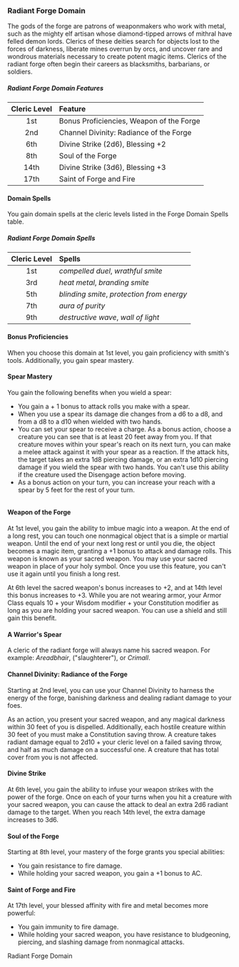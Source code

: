 ### Radiant Forge Domain
The gods of the forge are patrons of weaponmakers who work with metal, such as the mighty elf artisan whose diamond-tipped arrows of mithral have felled demon lords. Clerics of these deities search for objects lost to the forces of darkness, liberate mines overrun by orcs, and uncover rare and wondrous materials necessary to create potent magic items. Clerics of the radiant forge often begin their careers as blacksmiths, barbarians, or soldiers.

##### Radiant Forge Domain Features
| Cleric Level | Feature |
|:-----:|:-------------|
| 1st | Bonus Proficiencies, Weapon of the Forge |
| 2nd | Channel Divinity: Radiance of the Forge |
| 6th | Divine Strike (2d6), Blessing +2 |
| 8th | Soul of the Forge |
| 14th | Divine Strike (3d6), Blessing +3 |
| 17th | Saint of Forge and Fire |

#### Domain Spells
You gain domain spells at the cleric levels listed in the Forge Domain Spells table. 

##### Radiant Forge Domain Spells
| Cleric Level | Spells |
|:-----:|:-------------|
| 1st | _compelled duel_, _wrathful smite_ |
| 3rd | _heat metal_, _branding smite_ |
| 5th | _blinding smite_, _protection from energy_ |
| 7th | _aura of purity_ |
| 9th | _destructive wave_, _wall of light_ |


#### Bonus Proficiencies
When you choose this domain at 1st level, you gain proficiency with smith's tools. Additionally, you gain spear mastery.

#### Spear Mastery
You gain the following benefits when you wield a spear:
* You gain a + 1 bonus to attack rolls you make with a spear.
* When you use a spear its damage die changes from a d6 to a d8, and from a d8 to a d10 when wielded with two hands.
* You can set your spear to receive a charge. As a bonus action, choose a creature you can see that is at least 20 feet away from you. If that creature moves within your spear's reach on its next turn, you can make a melee attack against it with your spear as a reaction. If the attack hits, the target takes an extra 1d8 piercing damage, or an extra 1d10 piercing damage if you wield the spear with two hands. You can't use this ability if the creature used the Disengage action before moving.
* As a bonus action on your turn, you can increase your reach with a spear by 5 feet for the rest of your turn.


```
```

#### Weapon of the Forge
At 1st level, you gain the ability to imbue magic into a weapon. At the end of a long rest, you can touch one nonmagical object that is a simple or martial weapon. Until the end of your next long rest or until you die, the object becomes a magic item, granting a +1 bonus to attack and damage rolls. This weapon is known as your sacred weapon. You may use your sacred weapon in place of your holy symbol. Once you use this feature, you can't use it again until you finish a long rest.

At 6th level the sacred weapon's bonus increases to +2, and at 14th level this bonus increases to +3. While you are not wearing armor, your Armor Class equals 10 + your Wisdom modifier + your Constitution modifier as long as you are holding your sacred weapon. You can use a shield and still gain this benefit. 



<div style='margin-top:10px'></div>


<div class="descriptive">

#### A Warrior's Spear
A cleric of the radiant forge will always name his sacred weapon. For example: _Areadbhair_, ("slaughterer"), or _Crimall_.

</div>

<div style='margin-top:20px'></div>


#### Channel Divinity: Radiance of the Forge
Starting at 2nd level, you can use your Channel Divinity to harness the energy of the forge, banishing darkness and dealing radiant damage to your foes.

As an action, you present your sacred weapon, and any magical darkness within 30 feet of you is dispelled. Additionally, each hostile creature within 30 feet of you must make a Constitution saving throw. A creature takes radiant damage equal to 2d10 + your cleric level on a failed saving throw, and half as much damage on a successful one. A creature that has total cover from you is not affected.

#### Divine Strike
At 6th level, you gain the ability to infuse your weapon strikes with the power of the forge. Once on each of your turns when you hit a creature with your sacred weapon, you can cause the attack to deal an extra 2d6 radiant damage to the target. When you reach 14th level, the extra damage increases to 3d6.

#### Soul of the Forge
Starting at 8th level, your mastery of the forge grants you special abilities:

* You gain resistance to fire damage.
* While holding your sacred weapon, you gain a +1 bonus to AC.

#### Saint of Forge and Fire
At 17th level, your blessed affinity with fire and metal becomes more powerful:

* You gain immunity to fire damage.
* While holding your sacred weapon, you have resistance to bludgeoning, piercing, and slashing damage from nonmagical attacks.





<div class='footnote'>Radiant Forge Domain</div>


